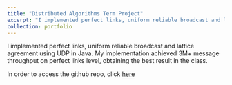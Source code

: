 ```yaml
---
title: "Distributed Algorithms Term Project"
excerpt: "I implemented perfect links, uniform reliable broadcast and lattice agreement using UDP in Java. My implementation achieved 3M+ message throughput on perfect links level, obtaining the best result in the class."
collection: portfolio
---
```


I implemented perfect links, uniform reliable broadcast and lattice agreement using UDP in Java. My implementation achieved 3M+ message throughput on perfect links level, obtaining the best result in the class.

In order to access the github repo, click [here](https://github.com/EdinGuso/CS451-Distributed-Algorithms)